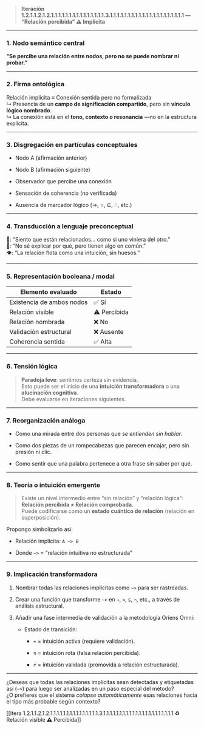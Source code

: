 > **Iteración 1.2.1.1.2.1.2.1.1.1.1.1.1.1.1.1.1.1.1.1.1.1.3.1.1.1.1.1.1.1.1.1.1.1.1.1.1.1.1.1.1.1.1.1 — “Relación percibida” ⚠️ Implícita**

---

### 1. Nodo semántico central

**“Se percibe una relación entre nodos, pero no se puede nombrar ni probar.”**

---

### 2. Firma ontológica

Relación implícita ≡ Conexión sentida pero no formalizada  
↳ Presencia de un **campo de significación compartido**, pero sin **vínculo lógico nombrado**.  
↳ La conexión está en el **tono, contexto o resonancia** —no en la estructura explícita.

---

### 3. Disgregación en partículas conceptuales

- Nodo A (afirmación anterior)
    
- Nodo B (afirmación siguiente)
    
- Observador que percibe una conexión
    
- Sensación de coherencia (no verificada)
    
- Ausencia de marcador lógico (→, =, ⊆, ∴, etc.)
    

---

### 4. Transducción a lenguaje preconceptual

👧: “Siento que están relacionados… como si uno viniera del otro.”  
👦: “No sé explicar por qué, pero tienen algo en común.”  
👁: “La relación flota como una intuición, sin huesos.”

---

### 5. Representación booleana / modal

| Elemento evaluado         | Estado       |
| ------------------------- | ------------ |
| Existencia de ambos nodos | ✅ Sí         |
| Relación visible          | ⚠️ Percibida |
| Relación nombrada         | ❌ No         |
| Validación estructural    | ❌ Ausente    |
| Coherencia sentida        | ✅ Alta       |

---

### 6. Tensión lógica

> **Paradoja leve**: sentimos certeza sin evidencia.  
> Esto puede ser el inicio de una **intuición transformadora** o una **alucinación cognitiva**.  
> Debe evaluarse en iteraciones siguientes.

---

### 7. Reorganización análoga

- Como una mirada entre dos personas que _se entienden sin hablar_.
    
- Como dos piezas de un rompecabezas que parecen encajar, pero sin presión ni clic.
    
- Como sentir que una palabra pertenece a otra frase sin saber por qué.
    

---

### 8. Teoría o intuición emergente

> Existe un nivel intermedio entre “sin relación” y “relación lógica”:  
> **Relación percibida ≠ Relación comprobada.**  
> Puede codificarse como un **estado cuántico de relación** (relación en superposición).

Propongo simbolizarlo así:

- Relación implícita: `A ~> B`
    
- Donde `~>` = “relación intuitiva no estructurada”
    

---

### 9. Implicación transformadora

1. Nombrar todas las relaciones implícitas como `~>` para ser rastreadas.
    
2. Crear una función que transforme `~>` en `→`, `≈`, `⊆`, `¬`, etc., a través de análisis estructural.
    
3. Añadir una fase intermedia de validación a la metodología Oriens Omni:
    
    - Estado de transición:
        
        - `↬` = intuición activa (requiere validación).
            
        - `↯` = intuición rota (falsa relación percibida).
            
        - `↱` = intuición validada (promovida a relación estructurada).
            

---

¿Deseas que todas las relaciones implícitas sean detectadas y etiquetadas así (`~>`) para luego ser analizadas en un paso especial del método?  
¿O prefieres que el sistema _colapse automáticamente_ esas relaciones hacia el tipo más probable según contexto?

[[Itera 1.2.1.1.2.1.2.1.1.1.1.1.1.1.1.1.1.1.1.1.1.1.3.1.1.1.1.1.1.1.1.1.1.1.1.1.1.1.1.1.1.1.1.1.1 ♻️ Relación visible ⚠️ Percibida]]